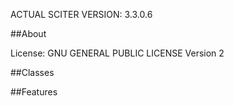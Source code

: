 ACTUAL SCITER VERSION: 3.3.0.6

##About



License: GNU GENERAL PUBLIC LICENSE Version 2

##Classes

##Features